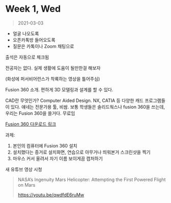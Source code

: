Week 1, Wed
========
> 2021-03-03

- 얼굴 나오도록
- 오픈카톡방 들어오도록
- 질문은 카톡이나 Zoom 채팅으로

출석은 자동으로 체크됨

전공자는 없다. 실제 생활에 도움이 될만한걸 해보자

(화성에 퍼서비어런스가 착륙하는 영상을 틀어주심)

Fusion 360 소개. 편하게 3D 모델링과 설계를 할 수 있다.

CAD란 무엇인가? Computer Aided Design. NX, CATIA 등 다양한 캐드 프로그램들이
있다. 얘네는 전문가용 툴, 비쌈. 보통 학생들은 솔리드웍스나 fusion 360을 쓰는데,
우리는 Fusion 360을 쓸거다. 무료임

[Fusion 360 다운로드 링크](https://board.snu.ac.kr/apiboard/574/10000000145249)

과제:

1. 본인의 컴퓨터에 Fusion 360 설치
2. 설치했다는 증거로 설치화면, 연습으로 아무거나 띄워본거 스크린샷을 찍기
3. 마우스 커서 올려서 자기 이름 보이게끔 캡처하기

새 유튜브 영상 시청

> NASA’s Ingenuity Mars Helicopter: Attempting the First Powered Flight on Mars
>
> https://youtu.be/qwdfdE6ruMw

